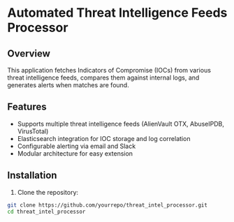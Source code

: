 # Automated Threat Intelligence Feeds Processor

## Overview
This application fetches Indicators of Compromise (IOCs) from various threat intelligence feeds, compares them against internal logs, and generates alerts when matches are found.

## Features
- Supports multiple threat intelligence feeds (AlienVault OTX, AbuseIPDB, VirusTotal)
- Elasticsearch integration for IOC storage and log correlation
- Configurable alerting via email and Slack
- Modular architecture for easy extension

## Installation

1. Clone the repository:
```bash
git clone https://github.com/yourrepo/threat_intel_processor.git
cd threat_intel_processor